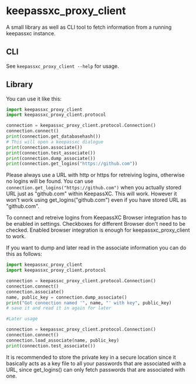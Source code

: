 # keepassxc_proxy_client

A small library as well as CLI tool to fetch information from a running keepassxc instance.

## CLI

See `keepassxc_proxy_client --help` for usage.

## Library

You can use it like this:
```python
import keepassxc_proxy_client
import keepassxc_proxy_client.protocol

connection = keepassxc_proxy_client.protocol.Connection()
connection.connect()
print(connection.get_databasehash())
# This will open a keepassxc dialogue
print(connection.associate())
print(connection.test_associate())
print(connection.dump_associate())
print(connection.get_logins("https://github.com"))
```
Please always use a URL with http or https for retreiving logins, otherwise no logins will be found.
You can use `connection.get_logins("https://github.com")` when you actually stored URL just as "github.com" 
within KeepassXC. This will work. 
However it won't work using get_logins("github.com") even if you have stored URL as "github.com".

To connect and retreive logins from KeepassXC Browser integration has to be enabled in settings. 
Checkboxes for different Browser don't need to be checked. Enabled browser integration is enough 
for keepassxc_proxy_client to work.


If you want to dump and later read in the associate information you can do this
as follows:

```python
import keepassxc_proxy_client
import keepassxc_proxy_client.protocol

connection = keepassxc_proxy_client.protocol.Connection()
connection.connect()
connection.associate()
name, public_key = connection.dump_associate()
print("Got connection named '", name, "' with key", public_key)
# save it and read it in again for later

#Later usage

connection = keepassxc_proxy_client.protocol.Connection()
connection.connect()
connection.load_associate(name, public_key)
print(connection.test_associate())
```

It is recommended to store the private key in a secure location since it basically acts
as a key file to all your passwords that are associated with a URL, since get_logins() can only fetch
passwords that are associated with one.

